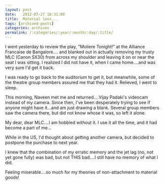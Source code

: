```yaml
---
layout: post
date:	2012-07-27 16:31:00
title:  Material loss...
tags: [archived-posts]
categories: archives
permalink: /:categories/:year/:month/:day/:title/
---
```

I went yesterday to review the play, "Moliere Tonight!" at the Alliance Francaise de Bangalore.... and blanked out in actually removing my trusty MLC (Canon SX30) from across my shoulder and leaving it on or near the seat I was sitting. I realized I did not have it, when I came home....and was very sure I'd get it back.

I was ready to go back to the auditorium to get it, but meanwhile, some of the theatre group members assured me that they had it. Relieved, I went to sleep.

This morning, Naveen met me and returned....Vijay Padaki's videocam instead of my camera. Since then, I've been desperately trying to see if anyone might have it...and am just drawing a blank. Several group members saw the camera there, but did not know whose it was, so left it alone.

My dear, dear MLC....I am hobbled without it. I use it all the time, and it had become a part of me...

While in the US, I'd thought about getting another camera, but decided to postpone the purchase to next year. 

I knew that the combination of my erratic memory and the jet lag (no, not yet gone fully) was bad, but not THIS bad....I still have no memory of what I did.

Feeling miserable....so much for my theories of non-attachment to material goods!
